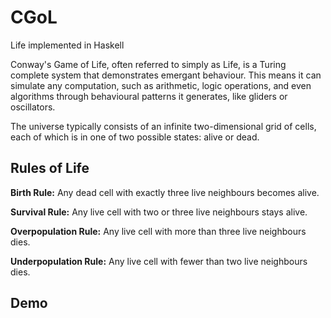 # CGoL
Life implemented in Haskell


Conway's Game of Life, often referred to simply as Life, is a Turing complete system that demonstrates emergant behaviour.  This means it can simulate any computation, such as arithmetic, logic operations, and even algorithms through behavioural patterns it generates, like gliders or oscillators.

The universe typically consists of an infinite two-dimensional grid of cells, each of which is in one of two possible states: alive or dead.


## Rules of Life

**Birth Rule:**
Any dead cell with exactly three live neighbours becomes alive.

**Survival Rule:**
Any live cell with two or three live neighbours stays alive.

**Overpopulation Rule:**
Any live cell with more than three live neighbours dies.

**Underpopulation Rule:**
Any live cell with fewer than two live neighbours dies.


## Demo
